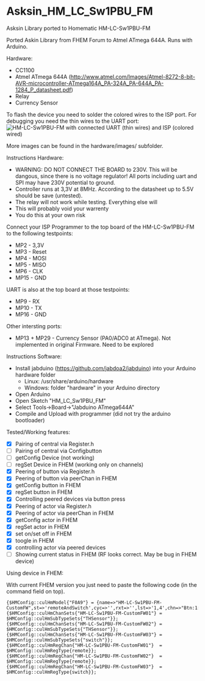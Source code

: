 Asksin\_HM\_LC\_Sw1PBU\_FM
======================

Asksin Library ported to Homematic HM\-LC\-Sw1PBU\-FM

Ported Askin Library from FHEM Forum to Atmel ATmega 644A. Runs with Arduino.

Hardware:
* CC1100
* Atmel ATmega 644A (http://www.atmel.com/Images/Atmel-8272-8-bit-AVR-microcontroller-ATmega164A_PA-324A_PA-644A_PA-1284_P_datasheet.pdf)
* Relay
* Currency Sensor

To flash the device you need to solder the colored wires to the ISP port. For debugging you need the thin wires to the UART port:
![](https://raw.github.com/jabdoa2/Asksin_HM_LC_Sw1PBU_FM/master/hardware/images/isp.jpg "HM-LC-Sw1PBU-FM with connected UART (thin wires) and ISP (colored wired)")

More images can be found in the hardware/images/ subfolder.

Instructions Hardware:
* WARNING: DO NOT CONNECT THE BOARD to 230V. This will be dangous, since there is no voltage regulator! All ports including uart and SPI may have 230V potential to ground.
* Controller runs at 3,3V at 8MHz. According to the datasheet up to 5.5V should be save (untested).
* The relay will not work while testing. Everything else will
* This will probably void your warrenty
* You do this at your own risk

Connect your ISP Programmer to the top board of the HM-LC-Sw1PBU-FM to the following testpoints:
* MP2 - 3,3V 
* MP3 - Reset
* MP4 - MOSI
* MP5 - MISO
* MP6 - CLK
* MP15 - GND

UART is also at the top board at those testpoints:
* MP9 - RX
* MP10 - TX
* MP16 - GND

Other intersting ports:
* MP13 + MP29 - Currency Sensor (PA0/ADC0 at ATmega). Not implemented in original Firmware. Need to be explored

Instructions Software:
* Install jabduino (https://github.com/jabdoa2/jabduino) into your Arduino hardware folder
    * Linux: /usr/share/arduino/hardware 
    * Windows: folder "hardware" in your Arduino directory
* Open Arduino
* Open Sketch "HM\_LC\_Sw1PBU\_FM"
* Select Tools->Board->"Jabduino ATmega644A"
* Compile and Upload with programmer (did not try the arduino bootloader)

Tested/Working features:
- [x] Pairing of central via Register.h
- [ ] Pairing of central via Configbutton
- [ ] getConfig Device (not working)
- [ ] regSet Device in FHEM (working only on channels)
- [x] Peering of button via Register.h
- [x] Peering of button via peerChan in FHEM
- [x] getConfig button in FHEM
- [x] regSet button in FHEM
- [x] Controlling peered devices via button press
- [x] Peering of actor via Register.h
- [x] Peering of actor via peerChan in FHEM
- [x] getConfig actor in FHEM
- [x] regSet actor in FHEM
- [x] set on/set off in FHEM
- [x] toogle in FHEM
- [x] controlling actor via peered devices
- [ ] Showing current status in FHEM (RF looks correct. May be bug in FHEM device)

Using device in FHEM:

With current FHEM version you just need to paste the following code (in the command field on top).

```
{$HMConfig::culHmModel{"F0A9"} = {name=>"HM-LC-Sw1PBU-FM-CustomFW",st=>'remoteAndSwitch',cyc=>'',rxt=>'',lst=>'1,4',chn=>"Btn:1:2,Sw:3:3"}};
{$HMConfig::culHmChanSets{"HM-LC-Sw1PBU-FM-CustomFW01"} = $HMConfig::culHmSubTypeSets{"THSensor"}};
{$HMConfig::culHmChanSets{"HM-LC-Sw1PBU-FM-CustomFW02"} = $HMConfig::culHmSubTypeSets{"THSensor"}};
{$HMConfig::culHmChanSets{"HM-LC-Sw1PBU-FM-CustomFW03"} = $HMConfig::culHmSubTypeSets{"switch"}};
{$HMConfig::culHmRegChan{"HM-LC-Sw1PBU-FM-CustomFW01"}  = $HMConfig::culHmRegType{remote}};
{$HMConfig::culHmRegChan{"HM-LC-Sw1PBU-FM-CustomFW02"}  = $HMConfig::culHmRegType{remote}};
{$HMConfig::culHmRegChan{"HM-LC-Sw1PBU-FM-CustomFW03"}  = $HMConfig::culHmRegType{switch}};
```
